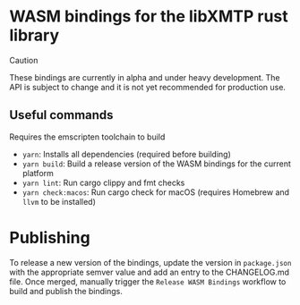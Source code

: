 # WASM bindings for the libXMTP rust library

> [!CAUTION]
> These bindings are currently in alpha and under heavy development. The API is
> subject to change and it is not yet recommended for production use.

## Useful commands

Requires the emscripten toolchain to build

- `yarn`: Installs all dependencies (required before building)
- `yarn build`: Build a release version of the WASM bindings for the current
  platform
- `yarn lint`: Run cargo clippy and fmt checks
- `yarn check:macos`: Run cargo check for macOS (requires Homebrew and `llvm` to
  be installed)

# Publishing

To release a new version of the bindings, update the version in `package.json`
with the appropriate semver value and add an entry to the CHANGELOG.md file.
Once merged, manually trigger the `Release WASM Bindings` workflow to build and
publish the bindings.
